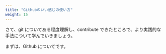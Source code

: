 ```yaml
---
title: "Githubのいい感じの使い方"
weight: 15
---
```


さて、git についてある程度理解し、contribute できたところで、より実践的な手法について学んでいきましょう。

まずは、Github についてです。
